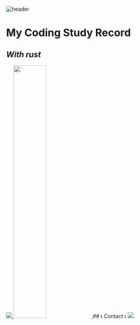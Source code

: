 <!--
**KimMinwoo1214/KimMinwoo1214** is a ✨ _special_ ✨ repository because its `README.md` (this file) appears on your GitHub profile.

Here are some ideas to get you started:

- 🔭 I’m currently working on Hanyang Univerity
- 🌱 I’m currently learning Rust
- 👯 I’m looking to collaborate on ...
- 🤔 I’m looking for help with ...
- 💬 Ask me about ...
- 📫 How to reach me: ...
- 😄 Pronouns: ...
- ⚡ Fun fact: ...
-->

![header](https://capsule-render.vercel.app/api?type=waving&text=Kim%20Minwoo&animation=scaleIn)

# My Coding Study Record
## _With rust_

<a href="s">
  <img src="https://github-readme-stats.vercel.app/api/top-langs/?username=dkssud8150&exclude_repo=dkssud8150.github.io&layout=compact&theme=tokyonight" />
</a>
<a href="s">
  <img src="https://github-readme-stats.vercel.app/api?username=dkssud8150&theme=tokyonight&show_icons=true" width="42%" />
</a>

</div>
## 📞 Contact 📞 
</a>
    <a href="https://www.linkedin.com/in/민우-김-8b6aa8291">
        <img src="https://img.shields.io/badge/Linked%20in-0A66C2%3Fstyle%3Dsquare%26logo%3Din%26logoColor%3Dwhite"> 
